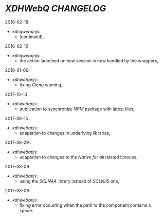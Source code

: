 # *XDHWebQ* *CHANGELOG*

2018-02-18:
- *xdhqwebqnjs*:
  - (continued),

2018-02-16:
- *xdhqwebqnjs*:
  - the action launched on new session is now handled by the wrappers,

2018-01-09:
- *xdhwebqnjs*:
  - fixing *Clang* warning,

2017-10-13 :
- *xdhwebqnjs*:
  - publication to synchronize *NPM* package with latest files,

2017-09-15 :
- *xdhwebqnjs*:
  - adaptation to changes in underlying libraries,

2017-08-29 :
- *xdhwebqnjs*:
  - adaptation to changes to the *Native for all* related libraries,

2017-08-09 :
- *xdhwebqnjs*:
  - using the *SCLN4A* library instead of *SCLNJS* one,

2017-08-08 :
- *xdhwebqnjs*:
	- fixing error occurring when the path to the component contains a space.